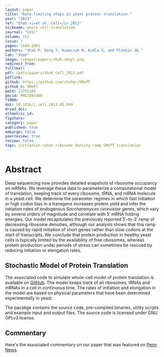 ```yaml
---
layout: paper
title: "Rate-limiting steps in yeast protein translation."
year: "2013"
ref: "Shah <i>et al. Cell</i> 2013"
nickname: whole-cell-translation
journal: "Cell"
volume: 153
issue: 7
pages: 1589-1601
authors: "Shah P, Ding Y, Niemczyk M, Kudla G, and Plotkin JB."
lab: "Shah"
image: /images/papers/shah-smopt.png
redirect_from: 
fulltext: 
pdf: /pdfs/papers/Shah_Cell_2013.pdf
pdflink: 
github: https://github.com/shahpr/SMoPT
github_n: SMoPT
pmid: 23791185
pmcid: PMC3694300
f1000: 
doi: 10.1016/j.cell.2013.05.049
dryad_doi: 
altmetric_id: 
figshare: 
category: paper
published: true
embargo: false
peerreview: true
review: false
tags: initiation rates ribosome density ramp SMoPT translation
---
```

# Abstract 

Deep sequencing now provides detailed snapshots of ribosome occupancy on mRNAs. We leverage these data to parameterize a computational model of translation, keeping track of every ribosome, tRNA, and mRNA molecule in a yeast cell. We determine the parameter regimes in which fast initiation or high codon bias in a transgene increases protein yield and infer the initiation rates of endogenous <i>Saccharomyces cerevisiae</i> genes, which vary by several orders of magnitude and correlate with 5′ mRNA folding energies. Our model recapitulates the previously reported 5′-to-3′ ramp of decreasing ribosome densities, although our analysis shows that this ramp is caused by rapid initiation of short genes rather than slow codons at the start of transcripts. We conclude that protein production in healthy yeast cells is typically limited by the availability of free ribosomes, whereas protein production under periods of stress can sometimes be rescued by reducing initiation or elongation rates.

## Stochastic Model of Protein Translation

The associated code to simulate whole-cell model of protein translation is available on [GitHub][2]. The model keeps track of all ribosomes, tRNAs and mRNAs in a cell in continuous time. The rates of initiation and elongation in the model are based on physical parameters that have been determined experimentally in yeast. 

The pacakge contains the source code, pre-compiled binaries, utility scripts and example input and output files. The source code is licensed under GNU GPLv3 license.

## Commentary

Here's the associated commentary on our paper that was featured on [Penn News][1].

[1]: http://www.upenn.edu/pennnews/news/penn-biologists-create-computer-simulation-cell-action
[2]: https://github.com/shahpr/SMoPT

